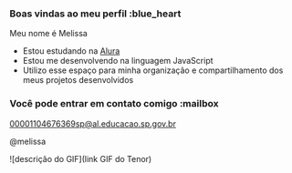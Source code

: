 ### Boas vindas ao meu perfil :blue_heart

Meu nome é Melissa

- Estou estudando na [Alura](https://www.alura.com.br)
- Estou me desenvolvendo na linguagem JavaScript
- Utilizo esse espaço para minha organização e compartilhamento dos meus projetos desenvolvidos

### Você pode entrar em contato comigo :mailbox

00001104676369sp@al.educacao.sp.gov.br

@melissa

![descrição do GIF](link GIF do Tenor)
